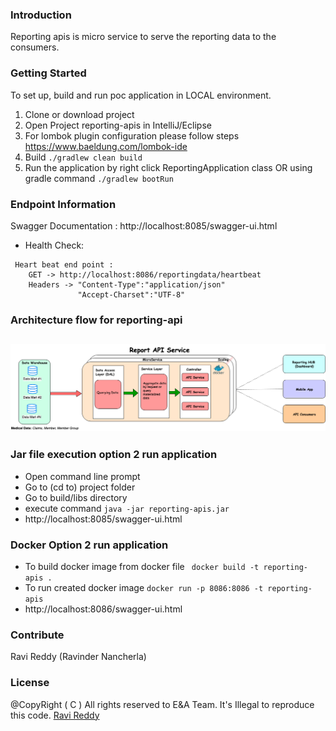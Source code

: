 ### Introduction
Reporting apis is micro service to serve the reporting data to the consumers.

### Getting Started
To set up, build and run poc application in LOCAL environment.
1.	Clone or download project
2.	Open Project reporting-apis in IntelliJ/Eclipse
3.  For lombok plugin configuration please follow steps https://www.baeldung.com/lombok-ide
3.	Build ``` ./gradlew clean build ```
4.	Run the application by right click  ReportingApplication class
    OR using gradle command  ``` ./gradlew bootRun ```

### Endpoint Information
Swagger Documentation : http://localhost:8085/swagger-ui.html
- Health Check:
```
 Heart beat end point :
    GET -> http://localhost:8086/reportingdata/heartbeat
    Headers -> "Content-Type":"application/json"
               "Accept-Charset":"UTF-8"
```
### Architecture flow for reporting-api
## ![reporting-api-logo](misc/report-api-service.png)

### Jar file execution option 2 run application
 - Open command line prompt
 - Go to (cd to) project folder
 - Go to build/libs directory
 - execute command  ``` java -jar reporting-apis.jar ```
 - http://localhost:8085/swagger-ui.html

### Docker Option 2 run application
 - To build docker image from docker file
   ``` docker build -t reporting-apis .```
 - To run created docker image  ``` docker run -p 8086:8086 -t reporting-apis ```
 - http://localhost:8086/swagger-ui.html

### Contribute
Ravi Reddy (Ravinder Nancherla)

### License
@CopyRight ( C ) All rights reserved to E&A Team. It's Illegal to reproduce this code.
[Ravi Reddy](https://www.linkedin.com/in/ravireddy55447/)
